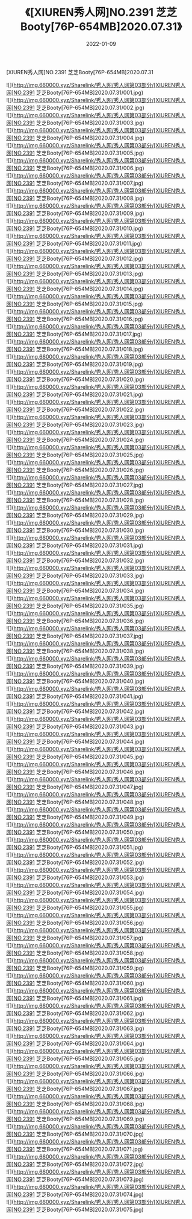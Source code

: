 ﻿---
layout: post
title:  《[XIUREN秀人网]NO.2391 芝芝Booty[76P-654MB]2020.07.31》
date:   2022-01-09
img: http://img.660000.xyz/Sharelink/秀人网/秀人网第03部分/[XIUREN秀人网]NO.2391 芝芝Booty[76P-654MB]2020.07.31/000.jpg
categories: [美女, 清纯, 唯美]
---

[XIUREN秀人网]NO.2391 芝芝Booty[76P-654MB]2020.07.31

 ![](http://img.660000.xyz/Sharelink/秀人网/秀人网第03部分/[XIUREN秀人网]NO.2391 芝芝Booty[76P-654MB]2020.07.31/001.jpg) <br>![](http://img.660000.xyz/Sharelink/秀人网/秀人网第03部分/[XIUREN秀人网]NO.2391 芝芝Booty[76P-654MB]2020.07.31/002.jpg) <br>![](http://img.660000.xyz/Sharelink/秀人网/秀人网第03部分/[XIUREN秀人网]NO.2391 芝芝Booty[76P-654MB]2020.07.31/003.jpg) <br>![](http://img.660000.xyz/Sharelink/秀人网/秀人网第03部分/[XIUREN秀人网]NO.2391 芝芝Booty[76P-654MB]2020.07.31/004.jpg) <br>![](http://img.660000.xyz/Sharelink/秀人网/秀人网第03部分/[XIUREN秀人网]NO.2391 芝芝Booty[76P-654MB]2020.07.31/005.jpg) <br>![](http://img.660000.xyz/Sharelink/秀人网/秀人网第03部分/[XIUREN秀人网]NO.2391 芝芝Booty[76P-654MB]2020.07.31/006.jpg) <br>![](http://img.660000.xyz/Sharelink/秀人网/秀人网第03部分/[XIUREN秀人网]NO.2391 芝芝Booty[76P-654MB]2020.07.31/007.jpg) <br>![](http://img.660000.xyz/Sharelink/秀人网/秀人网第03部分/[XIUREN秀人网]NO.2391 芝芝Booty[76P-654MB]2020.07.31/008.jpg) <br>![](http://img.660000.xyz/Sharelink/秀人网/秀人网第03部分/[XIUREN秀人网]NO.2391 芝芝Booty[76P-654MB]2020.07.31/009.jpg) <br>![](http://img.660000.xyz/Sharelink/秀人网/秀人网第03部分/[XIUREN秀人网]NO.2391 芝芝Booty[76P-654MB]2020.07.31/010.jpg) <br>![](http://img.660000.xyz/Sharelink/秀人网/秀人网第03部分/[XIUREN秀人网]NO.2391 芝芝Booty[76P-654MB]2020.07.31/011.jpg) <br>![](http://img.660000.xyz/Sharelink/秀人网/秀人网第03部分/[XIUREN秀人网]NO.2391 芝芝Booty[76P-654MB]2020.07.31/012.jpg) <br>![](http://img.660000.xyz/Sharelink/秀人网/秀人网第03部分/[XIUREN秀人网]NO.2391 芝芝Booty[76P-654MB]2020.07.31/013.jpg) <br>![](http://img.660000.xyz/Sharelink/秀人网/秀人网第03部分/[XIUREN秀人网]NO.2391 芝芝Booty[76P-654MB]2020.07.31/014.jpg) <br>![](http://img.660000.xyz/Sharelink/秀人网/秀人网第03部分/[XIUREN秀人网]NO.2391 芝芝Booty[76P-654MB]2020.07.31/015.jpg) <br>![](http://img.660000.xyz/Sharelink/秀人网/秀人网第03部分/[XIUREN秀人网]NO.2391 芝芝Booty[76P-654MB]2020.07.31/016.jpg) <br>![](http://img.660000.xyz/Sharelink/秀人网/秀人网第03部分/[XIUREN秀人网]NO.2391 芝芝Booty[76P-654MB]2020.07.31/017.jpg) <br>![](http://img.660000.xyz/Sharelink/秀人网/秀人网第03部分/[XIUREN秀人网]NO.2391 芝芝Booty[76P-654MB]2020.07.31/018.jpg) <br>![](http://img.660000.xyz/Sharelink/秀人网/秀人网第03部分/[XIUREN秀人网]NO.2391 芝芝Booty[76P-654MB]2020.07.31/019.jpg) <br>![](http://img.660000.xyz/Sharelink/秀人网/秀人网第03部分/[XIUREN秀人网]NO.2391 芝芝Booty[76P-654MB]2020.07.31/020.jpg) <br>![](http://img.660000.xyz/Sharelink/秀人网/秀人网第03部分/[XIUREN秀人网]NO.2391 芝芝Booty[76P-654MB]2020.07.31/021.jpg) <br>![](http://img.660000.xyz/Sharelink/秀人网/秀人网第03部分/[XIUREN秀人网]NO.2391 芝芝Booty[76P-654MB]2020.07.31/022.jpg) <br>![](http://img.660000.xyz/Sharelink/秀人网/秀人网第03部分/[XIUREN秀人网]NO.2391 芝芝Booty[76P-654MB]2020.07.31/023.jpg) <br>![](http://img.660000.xyz/Sharelink/秀人网/秀人网第03部分/[XIUREN秀人网]NO.2391 芝芝Booty[76P-654MB]2020.07.31/024.jpg) <br>![](http://img.660000.xyz/Sharelink/秀人网/秀人网第03部分/[XIUREN秀人网]NO.2391 芝芝Booty[76P-654MB]2020.07.31/025.jpg) <br>![](http://img.660000.xyz/Sharelink/秀人网/秀人网第03部分/[XIUREN秀人网]NO.2391 芝芝Booty[76P-654MB]2020.07.31/026.jpg) <br>![](http://img.660000.xyz/Sharelink/秀人网/秀人网第03部分/[XIUREN秀人网]NO.2391 芝芝Booty[76P-654MB]2020.07.31/027.jpg) <br>![](http://img.660000.xyz/Sharelink/秀人网/秀人网第03部分/[XIUREN秀人网]NO.2391 芝芝Booty[76P-654MB]2020.07.31/028.jpg) <br>![](http://img.660000.xyz/Sharelink/秀人网/秀人网第03部分/[XIUREN秀人网]NO.2391 芝芝Booty[76P-654MB]2020.07.31/029.jpg) <br>![](http://img.660000.xyz/Sharelink/秀人网/秀人网第03部分/[XIUREN秀人网]NO.2391 芝芝Booty[76P-654MB]2020.07.31/030.jpg) <br>![](http://img.660000.xyz/Sharelink/秀人网/秀人网第03部分/[XIUREN秀人网]NO.2391 芝芝Booty[76P-654MB]2020.07.31/031.jpg) <br>![](http://img.660000.xyz/Sharelink/秀人网/秀人网第03部分/[XIUREN秀人网]NO.2391 芝芝Booty[76P-654MB]2020.07.31/032.jpg) <br>![](http://img.660000.xyz/Sharelink/秀人网/秀人网第03部分/[XIUREN秀人网]NO.2391 芝芝Booty[76P-654MB]2020.07.31/033.jpg) <br>![](http://img.660000.xyz/Sharelink/秀人网/秀人网第03部分/[XIUREN秀人网]NO.2391 芝芝Booty[76P-654MB]2020.07.31/034.jpg) <br>![](http://img.660000.xyz/Sharelink/秀人网/秀人网第03部分/[XIUREN秀人网]NO.2391 芝芝Booty[76P-654MB]2020.07.31/035.jpg) <br>![](http://img.660000.xyz/Sharelink/秀人网/秀人网第03部分/[XIUREN秀人网]NO.2391 芝芝Booty[76P-654MB]2020.07.31/036.jpg) <br>![](http://img.660000.xyz/Sharelink/秀人网/秀人网第03部分/[XIUREN秀人网]NO.2391 芝芝Booty[76P-654MB]2020.07.31/037.jpg) <br>![](http://img.660000.xyz/Sharelink/秀人网/秀人网第03部分/[XIUREN秀人网]NO.2391 芝芝Booty[76P-654MB]2020.07.31/038.jpg) <br>![](http://img.660000.xyz/Sharelink/秀人网/秀人网第03部分/[XIUREN秀人网]NO.2391 芝芝Booty[76P-654MB]2020.07.31/039.jpg) <br>![](http://img.660000.xyz/Sharelink/秀人网/秀人网第03部分/[XIUREN秀人网]NO.2391 芝芝Booty[76P-654MB]2020.07.31/040.jpg) <br>![](http://img.660000.xyz/Sharelink/秀人网/秀人网第03部分/[XIUREN秀人网]NO.2391 芝芝Booty[76P-654MB]2020.07.31/041.jpg) <br>![](http://img.660000.xyz/Sharelink/秀人网/秀人网第03部分/[XIUREN秀人网]NO.2391 芝芝Booty[76P-654MB]2020.07.31/042.jpg) <br>![](http://img.660000.xyz/Sharelink/秀人网/秀人网第03部分/[XIUREN秀人网]NO.2391 芝芝Booty[76P-654MB]2020.07.31/043.jpg) <br>![](http://img.660000.xyz/Sharelink/秀人网/秀人网第03部分/[XIUREN秀人网]NO.2391 芝芝Booty[76P-654MB]2020.07.31/044.jpg) <br>![](http://img.660000.xyz/Sharelink/秀人网/秀人网第03部分/[XIUREN秀人网]NO.2391 芝芝Booty[76P-654MB]2020.07.31/045.jpg) <br>![](http://img.660000.xyz/Sharelink/秀人网/秀人网第03部分/[XIUREN秀人网]NO.2391 芝芝Booty[76P-654MB]2020.07.31/046.jpg) <br>![](http://img.660000.xyz/Sharelink/秀人网/秀人网第03部分/[XIUREN秀人网]NO.2391 芝芝Booty[76P-654MB]2020.07.31/047.jpg) <br>![](http://img.660000.xyz/Sharelink/秀人网/秀人网第03部分/[XIUREN秀人网]NO.2391 芝芝Booty[76P-654MB]2020.07.31/048.jpg) <br>![](http://img.660000.xyz/Sharelink/秀人网/秀人网第03部分/[XIUREN秀人网]NO.2391 芝芝Booty[76P-654MB]2020.07.31/049.jpg) <br>![](http://img.660000.xyz/Sharelink/秀人网/秀人网第03部分/[XIUREN秀人网]NO.2391 芝芝Booty[76P-654MB]2020.07.31/050.jpg) <br>![](http://img.660000.xyz/Sharelink/秀人网/秀人网第03部分/[XIUREN秀人网]NO.2391 芝芝Booty[76P-654MB]2020.07.31/051.jpg) <br>![](http://img.660000.xyz/Sharelink/秀人网/秀人网第03部分/[XIUREN秀人网]NO.2391 芝芝Booty[76P-654MB]2020.07.31/052.jpg) <br>![](http://img.660000.xyz/Sharelink/秀人网/秀人网第03部分/[XIUREN秀人网]NO.2391 芝芝Booty[76P-654MB]2020.07.31/053.jpg) <br>![](http://img.660000.xyz/Sharelink/秀人网/秀人网第03部分/[XIUREN秀人网]NO.2391 芝芝Booty[76P-654MB]2020.07.31/054.jpg) <br>![](http://img.660000.xyz/Sharelink/秀人网/秀人网第03部分/[XIUREN秀人网]NO.2391 芝芝Booty[76P-654MB]2020.07.31/055.jpg) <br>![](http://img.660000.xyz/Sharelink/秀人网/秀人网第03部分/[XIUREN秀人网]NO.2391 芝芝Booty[76P-654MB]2020.07.31/056.jpg) <br>![](http://img.660000.xyz/Sharelink/秀人网/秀人网第03部分/[XIUREN秀人网]NO.2391 芝芝Booty[76P-654MB]2020.07.31/057.jpg) <br>![](http://img.660000.xyz/Sharelink/秀人网/秀人网第03部分/[XIUREN秀人网]NO.2391 芝芝Booty[76P-654MB]2020.07.31/058.jpg) <br>![](http://img.660000.xyz/Sharelink/秀人网/秀人网第03部分/[XIUREN秀人网]NO.2391 芝芝Booty[76P-654MB]2020.07.31/059.jpg) <br>![](http://img.660000.xyz/Sharelink/秀人网/秀人网第03部分/[XIUREN秀人网]NO.2391 芝芝Booty[76P-654MB]2020.07.31/060.jpg) <br>![](http://img.660000.xyz/Sharelink/秀人网/秀人网第03部分/[XIUREN秀人网]NO.2391 芝芝Booty[76P-654MB]2020.07.31/061.jpg) <br>![](http://img.660000.xyz/Sharelink/秀人网/秀人网第03部分/[XIUREN秀人网]NO.2391 芝芝Booty[76P-654MB]2020.07.31/062.jpg) <br>![](http://img.660000.xyz/Sharelink/秀人网/秀人网第03部分/[XIUREN秀人网]NO.2391 芝芝Booty[76P-654MB]2020.07.31/063.jpg) <br>![](http://img.660000.xyz/Sharelink/秀人网/秀人网第03部分/[XIUREN秀人网]NO.2391 芝芝Booty[76P-654MB]2020.07.31/064.jpg) <br>![](http://img.660000.xyz/Sharelink/秀人网/秀人网第03部分/[XIUREN秀人网]NO.2391 芝芝Booty[76P-654MB]2020.07.31/065.jpg) <br>![](http://img.660000.xyz/Sharelink/秀人网/秀人网第03部分/[XIUREN秀人网]NO.2391 芝芝Booty[76P-654MB]2020.07.31/066.jpg) <br>![](http://img.660000.xyz/Sharelink/秀人网/秀人网第03部分/[XIUREN秀人网]NO.2391 芝芝Booty[76P-654MB]2020.07.31/067.jpg) <br>![](http://img.660000.xyz/Sharelink/秀人网/秀人网第03部分/[XIUREN秀人网]NO.2391 芝芝Booty[76P-654MB]2020.07.31/068.jpg) <br>![](http://img.660000.xyz/Sharelink/秀人网/秀人网第03部分/[XIUREN秀人网]NO.2391 芝芝Booty[76P-654MB]2020.07.31/069.jpg) <br>![](http://img.660000.xyz/Sharelink/秀人网/秀人网第03部分/[XIUREN秀人网]NO.2391 芝芝Booty[76P-654MB]2020.07.31/070.jpg) <br>![](http://img.660000.xyz/Sharelink/秀人网/秀人网第03部分/[XIUREN秀人网]NO.2391 芝芝Booty[76P-654MB]2020.07.31/071.jpg) <br>![](http://img.660000.xyz/Sharelink/秀人网/秀人网第03部分/[XIUREN秀人网]NO.2391 芝芝Booty[76P-654MB]2020.07.31/072.jpg) <br>![](http://img.660000.xyz/Sharelink/秀人网/秀人网第03部分/[XIUREN秀人网]NO.2391 芝芝Booty[76P-654MB]2020.07.31/073.jpg) <br>![](http://img.660000.xyz/Sharelink/秀人网/秀人网第03部分/[XIUREN秀人网]NO.2391 芝芝Booty[76P-654MB]2020.07.31/074.jpg) <br>![](http://img.660000.xyz/Sharelink/秀人网/秀人网第03部分/[XIUREN秀人网]NO.2391 芝芝Booty[76P-654MB]2020.07.31/075.jpg) <br>